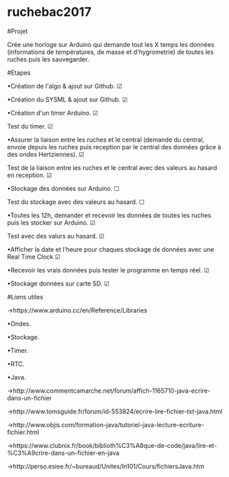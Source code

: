 # ruchebac2017

#Projet
<p> Crée une horloge sur Arduino qui demande tout les X temps les données (informations de températures, de masse et d'hygrometrie) de toutes les ruches puis les sauvegarder. </p>

#Etapes
<p> &#8226;Création de l'algo &#38; ajout sur Github. &#9745; </p>
<p> &#8226;Création du SYSML &#38; ajout sur Github. &#9745; </p>
<p> &#8226;Création d'un timer Arduino. &#9745; </p>
<p> Test du timer. &#9745; </p>
<p> &#8226;Assurer la liaison entre les ruches et le central (demande du central, envoie depuis les ruches puis reception par le central des données grâce à des ondes Hertziennes). &#9745; </p>
<p> Test de la liaison entre les ruches et le central avec des valeurs au hasard en reception. &#9745; </p>
<p> &#8226;Stockage des données sur Arduino. &#9744; </p>
<p> Test du stockage avec des valeurs au hasard. &#9744; </p>
<p> &#8226;Toutes les 12h, demander et recevoir les données de toutes les ruches puis les stocker sur Arduino. &#9745; </p>
<p> Test avec des valurs au hasard. &#9745; </p>
<p> &#8226;Afficher la date et l'heure pour chaques stockage de données avec une Real Time Clock &#9745; </p>
<p> &#8226;Recevoir les vrais données puis tester le programme en temps réel. &#9745; </p>
<p> &#8226;Stockage données sur carte SD. &#9745; </p>

#Liens utiles
<p> &#8594;https://www.arduino.cc/en/Reference/Libraries </p>


<p> &#8226;Ondes. </p>


<p> &#8226;Stockage. </p>


<p> &#8226;Timer. </p>


<p> &#8226;RTC. </p>


<p> &#8226;Java. </p>
<p> &#8594;http://www.commentcamarche.net/forum/affich-1165710-java-ecrire-dans-un-fichier </p>
<p> &#8594;http://www.tomsguide.fr/forum/id-553824/ecrire-lire-fichier-txt-java.html </p>
<p> &#8594;http://www.objis.com/formation-java/tutoriel-java-lecture-ecriture-fichier.html </p>
<p> &#8594;https://www.clubnix.fr/book/biblioth%C3%A8que-de-code/java/lire-et-%C3%A9crire-dans-un-fichier-en-java </p>
<p> &#8594;http://perso.esiee.fr/~bureaud/Unites/In101/Cours/fichiersJava.htm </p>
